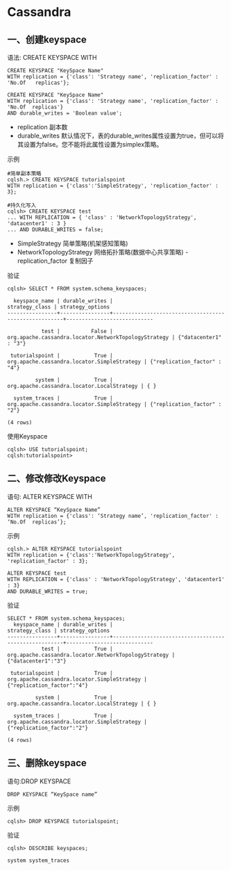 Cassandra 
===
一、创建keyspace
---
语法: CREATE KEYSPACE <identifier> WITH <properties>

```
CREATE KEYSPACE "KeySpace Name"
WITH replication = {'class': 'Strategy name', 'replication_factor' : 'No.Of   replicas'};

CREATE KEYSPACE "KeySpace Name"
WITH replication = {'class': 'Strategy name', 'replication_factor' : 'No.Of  replicas'}
AND durable_writes = 'Boolean value';
```
- replication 副本数
- durable_writes 默认情况下，表的durable_writes属性设置为true，但可以将其设置为false。您不能将此属性设置为simplex策略。

示例
```
#简单副本策略
cqlsh.> CREATE KEYSPACE tutorialspoint
WITH replication = {'class':'SimpleStrategy', 'replication_factor' : 3};

#持久化写入
cqlsh> CREATE KEYSPACE test
... WITH REPLICATION = { 'class' : 'NetworkTopologyStrategy', 'datacenter1' : 3 }
... AND DURABLE_WRITES = false;
```
- SimpleStrategy 简单策略(机架感知策略)
- NetworkTopologyStrategy 网络拓扑策略(数据中心共享策略)
-replication_factor 复制因子

验证
```
cqlsh> SELECT * FROM system.schema_keyspaces;

  keyspace_name | durable_writes |                                       strategy_class | strategy_options
----------------+----------------+------------------------------------------------------+----------------------------

           test |          False | org.apache.cassandra.locator.NetworkTopologyStrategy | {"datacenter1" : "3"}

 tutorialspoint |           True |          org.apache.cassandra.locator.SimpleStrategy | {"replication_factor" : "4"}

         system |           True |           org.apache.cassandra.locator.LocalStrategy | { }

  system_traces |           True |          org.apache.cassandra.locator.SimpleStrategy | {"replication_factor" : "2"}

(4 rows)
```

使用Keyspace
```
cqlsh> USE tutorialspoint;
cqlsh:tutorialspoint>
```

二、修改修改Keyspace
---
语句: ALTER KEYSPACE <identifier> WITH <properties>

```
ALTER KEYSPACE “KeySpace Name”
WITH replication = {'class': ‘Strategy name’, 'replication_factor' : ‘No.Of  replicas’};
```

示例
```
cqlsh.> ALTER KEYSPACE tutorialspoint
WITH replication = {'class':'NetworkTopologyStrategy', 'replication_factor' : 3};
```

```
ALTER KEYSPACE test
WITH REPLICATION = {'class' : 'NetworkTopologyStrategy', 'datacenter1' : 3}
AND DURABLE_WRITES = true;
```

验证
```
SELECT * FROM system.schema_keyspaces;
  keyspace_name | durable_writes |                                       strategy_class | strategy_options
----------------+----------------+------------------------------------------------------+----------------------------
           test |           True | org.apache.cassandra.locator.NetworkTopologyStrategy | {"datacenter1":"3"}

 tutorialspoint |           True |          org.apache.cassandra.locator.SimpleStrategy | {"replication_factor":"4"}

         system |           True |           org.apache.cassandra.locator.LocalStrategy | { }

  system_traces |           True |          org.apache.cassandra.locator.SimpleStrategy | {"replication_factor":"2"}

(4 rows)
```

三、删除keyspace
---
语句:DROP KEYSPACE <identifier>

```
DROP KEYSPACE “KeySpace name”
```

示例
```
cqlsh> DROP KEYSPACE tutorialspoint;
```

验证
```
cqlsh> DESCRIBE keyspaces;

system system_traces
```


